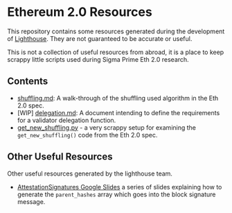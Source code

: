 # Ethereum 2.0 Resources

This repository contains some resources generated during the development of
[Lighthouse](https://github.com/sigp/lighthouse). They are not guaranteed to be
accurate or useful.

This is not a collection of useful resources from abroad, it is a place to
keep scrappy little scripts used during Sigma Prime Eth 2.0 research.

## Contents

- [shuffling.md](shuffling.md): A walk-through of the shuffling used algorithm in
  the Eth 2.0 spec.
- [WIP] [delegation.md](delegation.md): A document intending to define the
  requirements for a validator delegation function.
- [get_new_shuffling.py](get_new_shuffling/) - a very scrappy setup for
 examining the `get_new_shuffling()` code from the Eth 2.0 spec.


## Other Useful Resources

Other useful resources generated by the lighthouse team.

- [AttestationSignatures Google Slides](https://docs.google.com/presentation/d/15-LLKmQO6vAUMGxmiHpX1US9bofHpZoy_8Cc8IAc1nI/edit#slide=id.p) a series of slides explaining how to generate the `parent_hashes` array which goes into the block signature message.


